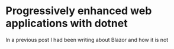 Progressively enhanced web applications with dotnet
=====================================

In a previous post I had been writing about Blazor and how it is not 